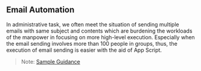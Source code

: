 ## Email Automation
In administrative task, we often meet the situation of sending multiple emails with same subject and contents which are burdening the workloads of the manpower in focusing on more high-level execution. Especially when the email sending involves more than 100 people in groups, thus, the execution of email sending is easier with the aid of App Script. 

> Note:
[Sample Guidance](Email%20Automation/Email.md)
